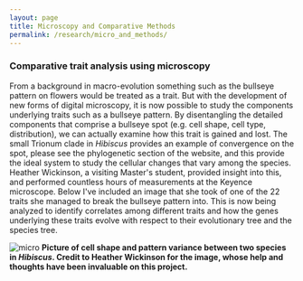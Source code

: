 ```yaml
---
layout: page
title: Microscopy and Comparative Methods
permalink: /research/micro_and_methods/
---
```



### Comparative trait analysis using microscopy

From a background in macro-evolution something such as the bullseye pattern on flowers would be treated as a trait. But with the development of new forms of digital microscopy, it is now possible to study the components underlying traits such as a bullseye pattern. By disentangling the detailed components that comprise a bullseye spot (e.g. cell shape, cell type, distribution), we can actually examine how this trait is gained and lost. The small Trionum clade in _Hibiscus_ provides an example of convergence on the spot, please see the phylogenetic section of the website, and this provide the ideal system to study the cellular changes that vary among the species. Heather Wickinson, a visiting Master's student, provided insight into this, and performed countless hours of measurements at the Keyence microscope. Below I've included an image that she took of one of the 22 traits she managed to break the bullseye pattern into. This is now being analyzed to identify correlates among different traits and how the genes underlying these traits evolve with respect to their evolutionary tree and the species tree.


![micro](https://jfwalker.github.io/Pictures/Microscopy.png)
**Picture of cell shape and pattern variance between two species in _Hibiscus_. Credit to Heather Wickinson for the image, whose help and thoughts have been invaluable on this project.**
